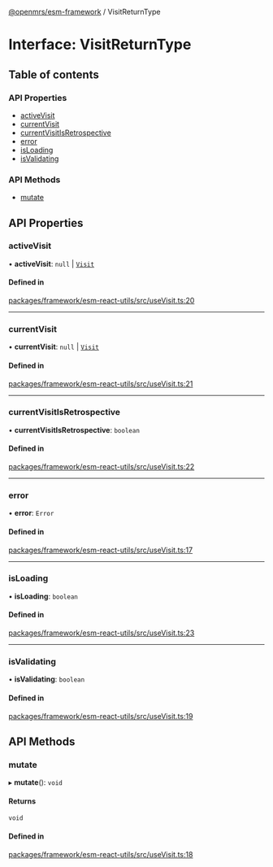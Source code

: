 [@openmrs/esm-framework](../API.md) / VisitReturnType

# Interface: VisitReturnType

## Table of contents

### API Properties

- [activeVisit](VisitReturnType.md#activevisit)
- [currentVisit](VisitReturnType.md#currentvisit)
- [currentVisitIsRetrospective](VisitReturnType.md#currentvisitisretrospective)
- [error](VisitReturnType.md#error)
- [isLoading](VisitReturnType.md#isloading)
- [isValidating](VisitReturnType.md#isvalidating)

### API Methods

- [mutate](VisitReturnType.md#mutate)

## API Properties

### activeVisit

• **activeVisit**: ``null`` \| [`Visit`](Visit.md)

#### Defined in

[packages/framework/esm-react-utils/src/useVisit.ts:20](https://github.com/jona42-ui/openmrs-esm-core/blob/main/packages/framework/esm-react-utils/src/useVisit.ts#L20)

___

### currentVisit

• **currentVisit**: ``null`` \| [`Visit`](Visit.md)

#### Defined in

[packages/framework/esm-react-utils/src/useVisit.ts:21](https://github.com/jona42-ui/openmrs-esm-core/blob/main/packages/framework/esm-react-utils/src/useVisit.ts#L21)

___

### currentVisitIsRetrospective

• **currentVisitIsRetrospective**: `boolean`

#### Defined in

[packages/framework/esm-react-utils/src/useVisit.ts:22](https://github.com/jona42-ui/openmrs-esm-core/blob/main/packages/framework/esm-react-utils/src/useVisit.ts#L22)

___

### error

• **error**: `Error`

#### Defined in

[packages/framework/esm-react-utils/src/useVisit.ts:17](https://github.com/jona42-ui/openmrs-esm-core/blob/main/packages/framework/esm-react-utils/src/useVisit.ts#L17)

___

### isLoading

• **isLoading**: `boolean`

#### Defined in

[packages/framework/esm-react-utils/src/useVisit.ts:23](https://github.com/jona42-ui/openmrs-esm-core/blob/main/packages/framework/esm-react-utils/src/useVisit.ts#L23)

___

### isValidating

• **isValidating**: `boolean`

#### Defined in

[packages/framework/esm-react-utils/src/useVisit.ts:19](https://github.com/jona42-ui/openmrs-esm-core/blob/main/packages/framework/esm-react-utils/src/useVisit.ts#L19)

## API Methods

### mutate

▸ **mutate**(): `void`

#### Returns

`void`

#### Defined in

[packages/framework/esm-react-utils/src/useVisit.ts:18](https://github.com/jona42-ui/openmrs-esm-core/blob/main/packages/framework/esm-react-utils/src/useVisit.ts#L18)
